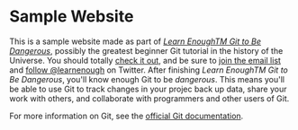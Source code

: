 # Sample Website
This is a sample website made as part of
[*Learn EnoughTM Git to Be Dangerous*](http://learnenough.com/git-tutorial),
possibly the greatest beginner Git tutorial in the history of the Universe.
You should totally [check it out](http://learnenough.com/git-tutorial),
and be sure to [join the email list](http://learnenough.com/#email_list) and
[follow @learnenough](http://twitter.com/learnenough) on Twitter.
After finishing *Learn EnoughTM Git to Be Dangerous*, you'll know enough Git to be
*dangerous*. This means         you'll be able to use Git to track changes in your projec
back up data, share your work with others, and collaborate with programmers and
other users of Git.

For more information on Git, see the
[official Git documentation](https://git-scm.com/).
